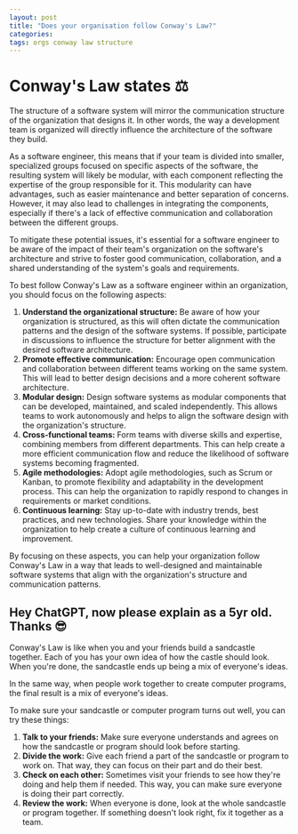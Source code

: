 ```yaml
---
layout: post
title: "Does your organisation follow Conway's Law?"
categories: 
tags: orgs conway law structure
---
```


# Conway's Law states ⚖️
The structure of a software system will mirror the communication structure of the organization that designs it. In other words, the way a development team is organized will directly influence the architecture of the software they build.

As a software engineer, this means that if your team is divided into smaller, specialized groups focused on specific aspects of the software, the resulting system will likely be modular, with each component reflecting the expertise of the group responsible for it. This modularity can have advantages, such as easier maintenance and better separation of concerns. However, it may also lead to challenges in integrating the components, especially if there's a lack of effective communication and collaboration between the different groups.

To mitigate these potential issues, it's essential for a software engineer to be aware of the impact of their team's organization on the software's architecture and strive to foster good communication, collaboration, and a shared understanding of the system's goals and requirements.

To best follow Conway's Law as a software engineer within an organization, you should focus on the following aspects:

1. **Understand the organizational structure:** Be aware of how your organization is structured, as this will often dictate the communication patterns and the design of the software systems. If possible, participate in discussions to influence the structure for better alignment with the desired software architecture.
2. **Promote effective communication:** Encourage open communication and collaboration between different teams working on the same system. This will lead to better design decisions and a more coherent software architecture.	
3. **Modular design:** Design software systems as modular components that can be developed, maintained, and scaled independently. This allows teams to work autonomously and helps to align the software design with the organization's structure.	
4. **Cross-functional teams:** Form teams with diverse skills and expertise, combining members from different departments. This can help create a more efficient communication flow and reduce the likelihood of software systems becoming fragmented.	
5. **Agile methodologies:** Adopt agile methodologies, such as Scrum or Kanban, to promote flexibility and adaptability in the development process. This can help the organization to rapidly respond to changes in requirements or market conditions.
6. **Continuous learning:** Stay up-to-date with industry trends, best practices, and new technologies. Share your knowledge within the organization to help create a culture of continuous learning and improvement.

By focusing on these aspects, you can help your organization follow Conway's Law in a way that leads to well-designed and maintainable software systems that align with the organization's structure and communication patterns.


## Hey ChatGPT, now please explain as a 5yr old. Thanks 😎

Conway's Law is like when you and your friends build a sandcastle together. Each of you has your own idea of how the castle should look. When you're done, the sandcastle ends up being a mix of everyone's ideas. 

In the same way, when people work together to create computer programs, the final result is a mix of everyone's ideas.

To make sure your sandcastle or computer program turns out well, you can try these things:
	
1. **Talk to your friends:** Make sure everyone understands and agrees on how the sandcastle or program should look before starting.
2. **Divide the work:** Give each friend a part of the sandcastle or program to work on. That way, they can focus on their part and do their best.	
3. **Check on each other:** Sometimes visit your friends to see how they're doing and help them if needed. This way, you can make sure everyone is doing their part correctly.		
4. **Review the work:** When everyone is done, look at the whole sandcastle or program together. If something doesn't look right, fix it together as a team.
